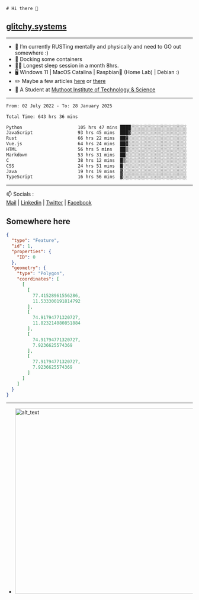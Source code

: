 ```
# Hi there 👋
```
## [glitchy.systems](https://glitchy.systems)
---

- 🌱 I’m currently RUSTing mentally and physically and need to GO out somewhere :)
- 🐋 Docking some containers
- 😶‍🌫️ Longest sleep session in a month 8hrs.
- 🖥️ Windows 11 | MacOS Catalina | Raspbian🥧 (Home Lab) | Debian :)
- ✏️ Maybe a few articles [here](https://medium.com/@advaithnarayanan8) or [there](https://medium.com/@advaithnarayanan8)
- 📑 A Student at [Muthoot Institute of Technology & Science](https://mgmits.ac.in/)



---

<!--START_SECTION:waka-->

```txt
From: 02 July 2022 - To: 28 January 2025

Total Time: 643 hrs 36 mins

Python                     105 hrs 47 mins ████░░░░░░░░░░░░░░░░░░░░░   16.44 %
JavaScript                 93 hrs 45 mins  ███▓░░░░░░░░░░░░░░░░░░░░░   14.57 %
Rust                       66 hrs 22 mins  ██▓░░░░░░░░░░░░░░░░░░░░░░   10.31 %
Vue.js                     64 hrs 24 mins  ██▓░░░░░░░░░░░░░░░░░░░░░░   10.01 %
HTML                       56 hrs 5 mins   ██▒░░░░░░░░░░░░░░░░░░░░░░   08.71 %
Markdown                   53 hrs 31 mins  ██░░░░░░░░░░░░░░░░░░░░░░░   08.32 %
C                          38 hrs 12 mins  █▒░░░░░░░░░░░░░░░░░░░░░░░   05.94 %
CSS                        24 hrs 51 mins  █░░░░░░░░░░░░░░░░░░░░░░░░   03.86 %
Java                       19 hrs 19 mins  ▓░░░░░░░░░░░░░░░░░░░░░░░░   03.00 %
TypeScript                 16 hrs 56 mins  ▓░░░░░░░░░░░░░░░░░░░░░░░░   02.63 %
```

<!--END_SECTION:waka-->

---

📫 Socials :<br>
[Mail](mailto:advaith@glitchy.systems) | [Linkedin](https://www.linkedin.com/in/advaith-narayanan-a72152214/) | [Twitter](https://twitter.com/advaithnarayan) | [Facebook](https://screenmessage.com/qinq)

## Somewhere here

```geojson
{
  "type": "Feature",
  "id": 1,
  "properties": {
    "ID": 0
  },
  "geometry": {
    "type": "Polygon",
    "coordinates": [
      [
        [
          77.41528961556286,
          11.533300191814792
        ],
        [
          74.91794771320727,
          11.823214080851884
        ],
        [
          74.91794771320727,
          7.9236625574369
        ],
        [
          77.91794771320727,
          7.9236625574369
        ]
      ]
    ]
  }
}
```


--- 
- [<img alt="alt_text" width="500px" src="https://valid.x86.fr/cache/banner/xv24bv-6.png" />](https://valid.x86.fr/xv24bv)


